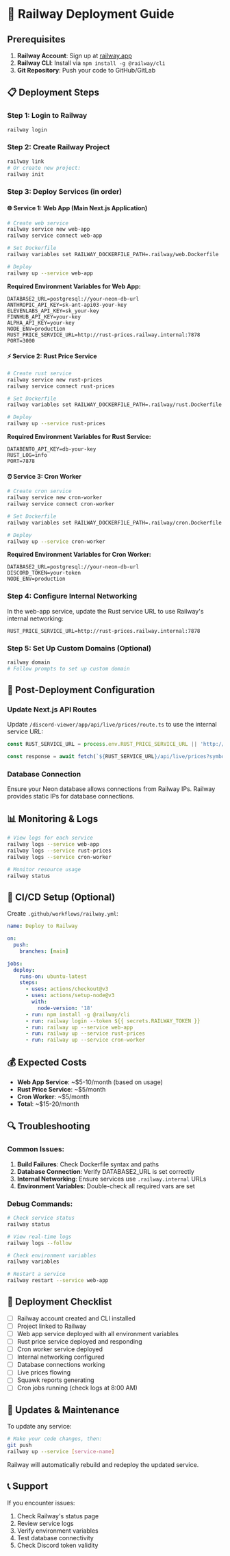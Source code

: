 # 🚀 Railway Deployment Guide

## Prerequisites

1. **Railway Account**: Sign up at [railway.app](https://railway.app)
2. **Railway CLI**: Install via `npm install -g @railway/cli`
3. **Git Repository**: Push your code to GitHub/GitLab

## 📋 Deployment Steps

### Step 1: Login to Railway
```bash
railway login
```

### Step 2: Create Railway Project
```bash
railway link
# Or create new project:
railway init
```

### Step 3: Deploy Services (in order)

#### 🌐 Service 1: Web App (Main Next.js Application)
```bash
# Create web service
railway service new web-app
railway service connect web-app

# Set Dockerfile
railway variables set RAILWAY_DOCKERFILE_PATH=.railway/web.Dockerfile

# Deploy
railway up --service web-app
```

**Required Environment Variables for Web App:**
```
DATABASE2_URL=postgresql://your-neon-db-url
ANTHROPIC_API_KEY=sk-ant-api03-your-key
ELEVENLABS_API_KEY=sk_your-key
FINNHUB_API_KEY=your-key
ALPHA_API_KEY=your-key
NODE_ENV=production
RUST_PRICE_SERVICE_URL=http://rust-prices.railway.internal:7878
PORT=3000
```

#### ⚡ Service 2: Rust Price Service
```bash
# Create rust service
railway service new rust-prices
railway service connect rust-prices

# Set Dockerfile
railway variables set RAILWAY_DOCKERFILE_PATH=.railway/rust.Dockerfile

# Deploy
railway up --service rust-prices
```

**Required Environment Variables for Rust Service:**
```
DATABENTO_API_KEY=db-your-key
RUST_LOG=info
PORT=7878
```

#### ⏰ Service 3: Cron Worker
```bash
# Create cron service
railway service new cron-worker
railway service connect cron-worker

# Set Dockerfile
railway variables set RAILWAY_DOCKERFILE_PATH=.railway/cron.Dockerfile

# Deploy
railway up --service cron-worker
```

**Required Environment Variables for Cron Worker:**
```
DATABASE2_URL=postgresql://your-neon-db-url
DISCORD_TOKEN=your-token
NODE_ENV=production
```

### Step 4: Configure Internal Networking

In the web-app service, update the Rust service URL to use Railway's internal networking:
```
RUST_PRICE_SERVICE_URL=http://rust-prices.railway.internal:7878
```

### Step 5: Set Up Custom Domains (Optional)
```bash
railway domain
# Follow prompts to set up custom domain
```

## 🔧 Post-Deployment Configuration

### Update Next.js API Routes
Update `/discord-viewer/app/api/live/prices/route.ts` to use the internal service URL:

```typescript
const RUST_SERVICE_URL = process.env.RUST_PRICE_SERVICE_URL || 'http://localhost:7878';

const response = await fetch(`${RUST_SERVICE_URL}/api/live/prices?symbols=${symbols}`);
```

### Database Connection
Ensure your Neon database allows connections from Railway IPs. Railway provides static IPs for database connections.

## 📊 Monitoring & Logs

```bash
# View logs for each service
railway logs --service web-app
railway logs --service rust-prices
railway logs --service cron-worker

# Monitor resource usage
railway status
```

## 🔄 CI/CD Setup (Optional)

Create `.github/workflows/railway.yml`:
```yaml
name: Deploy to Railway

on:
  push:
    branches: [main]

jobs:
  deploy:
    runs-on: ubuntu-latest
    steps:
      - uses: actions/checkout@v3
      - uses: actions/setup-node@v3
        with:
          node-version: '18'
      - run: npm install -g @railway/cli
      - run: railway login --token ${{ secrets.RAILWAY_TOKEN }}
      - run: railway up --service web-app
      - run: railway up --service rust-prices  
      - run: railway up --service cron-worker
```

## 💰 Expected Costs

- **Web App Service**: ~$5-10/month (based on usage)
- **Rust Price Service**: ~$5/month
- **Cron Worker**: ~$5/month
- **Total**: ~$15-20/month

## 🔍 Troubleshooting

### Common Issues:

1. **Build Failures**: Check Dockerfile syntax and paths
2. **Database Connection**: Verify DATABASE2_URL is set correctly
3. **Internal Networking**: Ensure services use `.railway.internal` URLs
4. **Environment Variables**: Double-check all required vars are set

### Debug Commands:
```bash
# Check service status
railway status

# View real-time logs
railway logs --follow

# Check environment variables
railway variables

# Restart a service
railway restart --service web-app
```

## 🚀 Deployment Checklist

- [ ] Railway account created and CLI installed
- [ ] Project linked to Railway
- [ ] Web app service deployed with all environment variables
- [ ] Rust price service deployed and responding
- [ ] Cron worker service deployed
- [ ] Internal networking configured
- [ ] Database connections working
- [ ] Live prices flowing
- [ ] Squawk reports generating
- [ ] Cron jobs running (check logs at 8:00 AM)

## 🔄 Updates & Maintenance

To update any service:
```bash
# Make your code changes, then:
git push
railway up --service [service-name]
```

Railway will automatically rebuild and redeploy the updated service.

## 📞 Support

If you encounter issues:
1. Check Railway's status page
2. Review service logs
3. Verify environment variables
4. Test database connectivity
5. Check Discord token validity